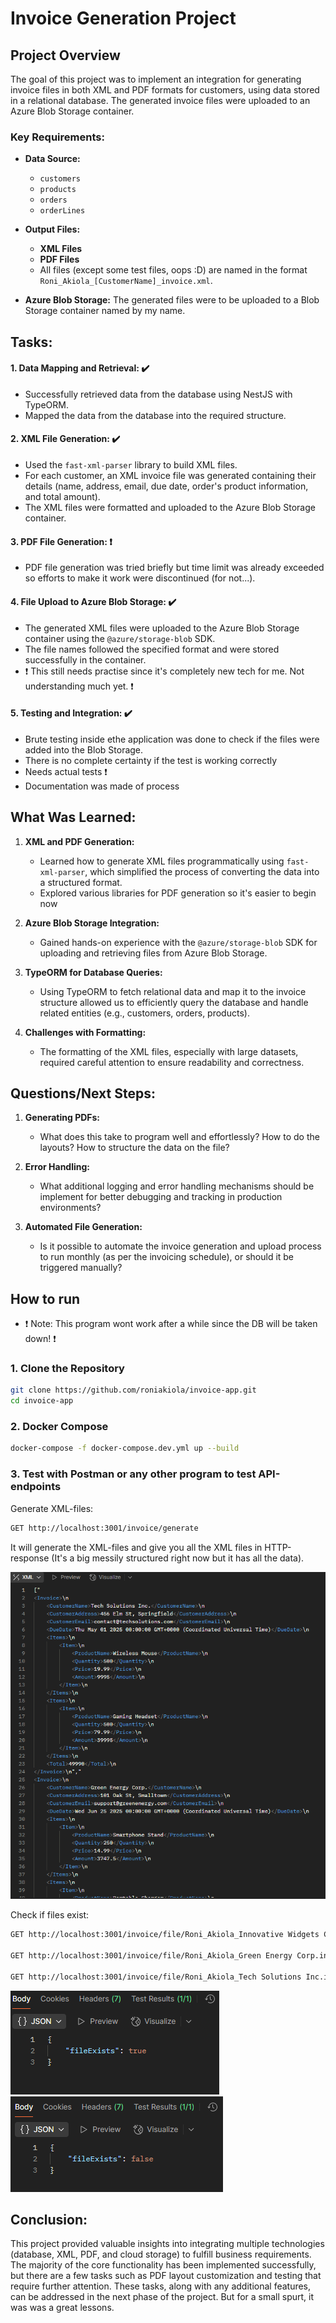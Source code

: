 # Invoice Generation Project

## Project Overview
The goal of this project was to implement an integration for generating invoice files in both XML and PDF formats for customers, using data stored in a relational database. The generated invoice files were uploaded to an Azure Blob Storage container.

### Key Requirements:
- **Data Source:**
  - `customers`
  - `products`
  - `orders`
  - `orderLines`

- **Output Files:**
  - **XML Files** 
  - **PDF Files** 
  - All files (except some test files, oops :D) are named in the format `Roni_Akiola_[CustomerName]_invoice.xml`.

- **Azure Blob Storage:** The generated files were to be uploaded to a Blob Storage container named by my name.

## Tasks:
#### 1. **Data Mapping and Retrieval:** :heavy_check_mark:
   - Successfully retrieved data from the database using NestJS with TypeORM.
   - Mapped the data from the database into the required structure.

#### 2. **XML File Generation:** :heavy_check_mark:
   - Used the `fast-xml-parser` library to build XML files.
   - For each customer, an XML invoice file was generated containing their details (name, address, email, due date, order's product information, and total amount).
   - The XML files were formatted and uploaded to the Azure Blob Storage container.

#### 3. **PDF File Generation:** :heavy_exclamation_mark:
   - PDF file generation was tried briefly but time limit was already exceeded so efforts to make it work were discontinued (for not...).

#### 4. **File Upload to Azure Blob Storage:** :heavy_check_mark:
   - The generated XML files were uploaded to the Azure Blob Storage container using the `@azure/storage-blob` SDK.
   - The file names followed the specified format and were stored successfully in the container.
   - :heavy_exclamation_mark: This still needs practise since it's completely new tech for me. Not understanding much yet. :heavy_exclamation_mark:

#### 5. **Testing and Integration:** :heavy_check_mark:
   - Brute testing inside ethe application was done to check if the files were added into the Blob Storage.
   - There is no complete certainty if the test is working correctly
   - Needs actual tests :heavy_exclamation_mark:
   - Documentation was made of process

## What Was Learned:
1. **XML and PDF Generation:**
   - Learned how to generate XML files programmatically using `fast-xml-parser`, which simplified the process of converting the data into a structured format.
   - Explored various libraries for PDF generation so it's easier to begin now 

2. **Azure Blob Storage Integration:**
   - Gained hands-on experience with the `@azure/storage-blob` SDK for uploading and retrieving files from Azure Blob Storage.

3. **TypeORM for Database Queries:**
   - Using TypeORM to fetch relational data and map it to the invoice structure allowed us to efficiently query the database and handle related entities (e.g., customers, orders, products).

4. **Challenges with Formatting:**
   - The formatting of the XML files, especially with large datasets, required careful attention to ensure readability and correctness.

## Questions/Next Steps:

1. **Generating PDFs:**
   - What does this take to program well and effortlessly? How to do the layouts? How to structure the data on the file?

2. **Error Handling:**
   - What additional logging and error handling mechanisms should be implement for better debugging and tracking in production environments?

3. **Automated File Generation:**
   - Is it possible to automate the invoice generation and upload process to run monthly (as per the invoicing schedule), or should it be triggered manually?

## How to run

- :exclamation: Note: This program wont work after a while since the DB will be taken down! :exclamation:

### 1. Clone the Repository
```bash
git clone https://github.com/roniakiola/invoice-app.git
cd invoice-app
```

### 2. Docker Compose
```bash
docker-compose -f docker-compose.dev.yml up --build
```

### 3. Test with Postman or any other program to test API-endpoints
Generate XML-files:
```bash
GET http://localhost:3001/invoice/generate
```
It will generate the XML-files and give you all the XML files in HTTP-response (It's a big messily structured right now but it has all the data).

![alt text](img/xml_in_http_response.png)

Check if files exist:
```bash
GET http://localhost:3001/invoice/file/Roni_Akiola_Innovative Widgets Co.invoice.xml

GET http://localhost:3001/invoice/file/Roni_Akiola_Green Energy Corp.invoice.xml

GET http://localhost:3001/invoice/file/Roni_Akiola_Tech Solutions Inc.invoice.xml
```
![alt text](img/true.png)
![alt text](img/false.png)
## Conclusion:
This project provided valuable insights into integrating multiple technologies (database, XML, PDF, and cloud storage) to fulfill business requirements. The majority of the core functionality has been implemented successfully, but there are a few tasks such as PDF layout customization and testing that require further attention. These tasks, along with any additional features, can be addressed in the next phase of the project. But for a small spurt, it was was a great lessons.
